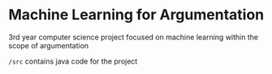 # Machine Learning for Argumentation

3rd year computer science project focused on machine learning within the scope of argumentation

`/src` contains java code for the project